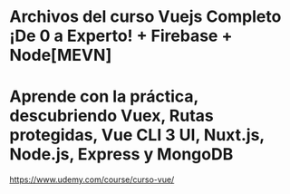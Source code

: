 # Archivos del curso Vuejs Completo ¡De 0 a Experto! + Firebase + Node[MEVN]
# Aprende con la práctica, descubriendo Vuex, Rutas protegidas, Vue CLI 3 UI, Nuxt.js, Node.js, Express y MongoDB 

https://www.udemy.com/course/curso-vue/